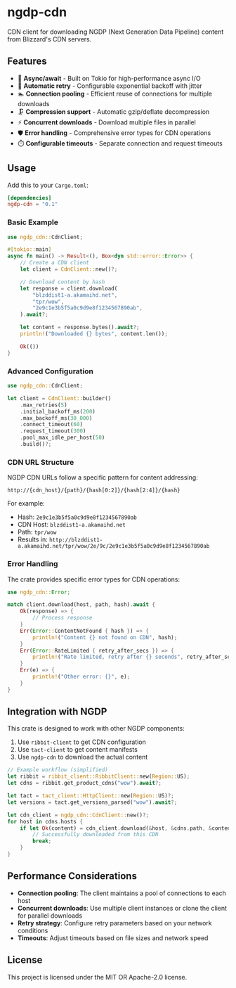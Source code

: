 # ngdp-cdn

CDN client for downloading NGDP (Next Generation Data Pipeline) content from Blizzard's CDN servers.

## Features

- 🚀 **Async/await** - Built on Tokio for high-performance async I/O
- 🔄 **Automatic retry** - Configurable exponential backoff with jitter
- 🏊 **Connection pooling** - Efficient reuse of connections for multiple downloads
- 🗜️ **Compression support** - Automatic gzip/deflate decompression
- ⚡ **Concurrent downloads** - Download multiple files in parallel
- 🛡️ **Error handling** - Comprehensive error types for CDN operations
- ⏱️ **Configurable timeouts** - Separate connection and request timeouts

## Usage

Add this to your `Cargo.toml`:

```toml
[dependencies]
ngdp-cdn = "0.1"
```

### Basic Example

```rust
use ngdp_cdn::CdnClient;

#[tokio::main]
async fn main() -> Result<(), Box<dyn std::error::Error>> {
    // Create a CDN client
    let client = CdnClient::new()?;

    // Download content by hash
    let response = client.download(
        "blzddist1-a.akamaihd.net",
        "tpr/wow",
        "2e9c1e3b5f5a0c9d9e8f1234567890ab",
    ).await?;

    let content = response.bytes().await?;
    println!("Downloaded {} bytes", content.len());

    Ok(())
}
```

### Advanced Configuration

```rust
use ngdp_cdn::CdnClient;

let client = CdnClient::builder()
    .max_retries(5)
    .initial_backoff_ms(200)
    .max_backoff_ms(30_000)
    .connect_timeout(60)
    .request_timeout(300)
    .pool_max_idle_per_host(50)
    .build()?;
```

### CDN URL Structure

NGDP CDN URLs follow a specific pattern for content addressing:

```
http://{cdn_host}/{path}/{hash[0:2]}/{hash[2:4]}/{hash}
```

For example:
- Hash: `2e9c1e3b5f5a0c9d9e8f1234567890ab`
- CDN Host: `blzddist1-a.akamaihd.net`
- Path: `tpr/wow`
- Results in: `http://blzddist1-a.akamaihd.net/tpr/wow/2e/9c/2e9c1e3b5f5a0c9d9e8f1234567890ab`

### Error Handling

The crate provides specific error types for CDN operations:

```rust
use ngdp_cdn::Error;

match client.download(host, path, hash).await {
    Ok(response) => {
        // Process response
    }
    Err(Error::ContentNotFound { hash }) => {
        println!("Content {} not found on CDN", hash);
    }
    Err(Error::RateLimited { retry_after_secs }) => {
        println!("Rate limited, retry after {} seconds", retry_after_secs);
    }
    Err(e) => {
        println!("Other error: {}", e);
    }
}
```

## Integration with NGDP

This crate is designed to work with other NGDP components:

1. Use `ribbit-client` to get CDN configuration
2. Use `tact-client` to get content manifests
3. Use `ngdp-cdn` to download the actual content

```rust
// Example workflow (simplified)
let ribbit = ribbit_client::RibbitClient::new(Region::US);
let cdns = ribbit.get_product_cdns("wow").await?;

let tact = tact_client::HttpClient::new(Region::US)?;
let versions = tact.get_versions_parsed("wow").await?;

let cdn_client = ngdp_cdn::CdnClient::new()?;
for host in cdns.hosts {
    if let Ok(content) = cdn_client.download(&host, &cdns.path, &content_hash).await {
        // Successfully downloaded from this CDN
        break;
    }
}
```

## Performance Considerations

- **Connection pooling**: The client maintains a pool of connections to each host
- **Concurrent downloads**: Use multiple client instances or clone the client for parallel downloads
- **Retry strategy**: Configure retry parameters based on your network conditions
- **Timeouts**: Adjust timeouts based on file sizes and network speed

## License

This project is licensed under the MIT OR Apache-2.0 license.